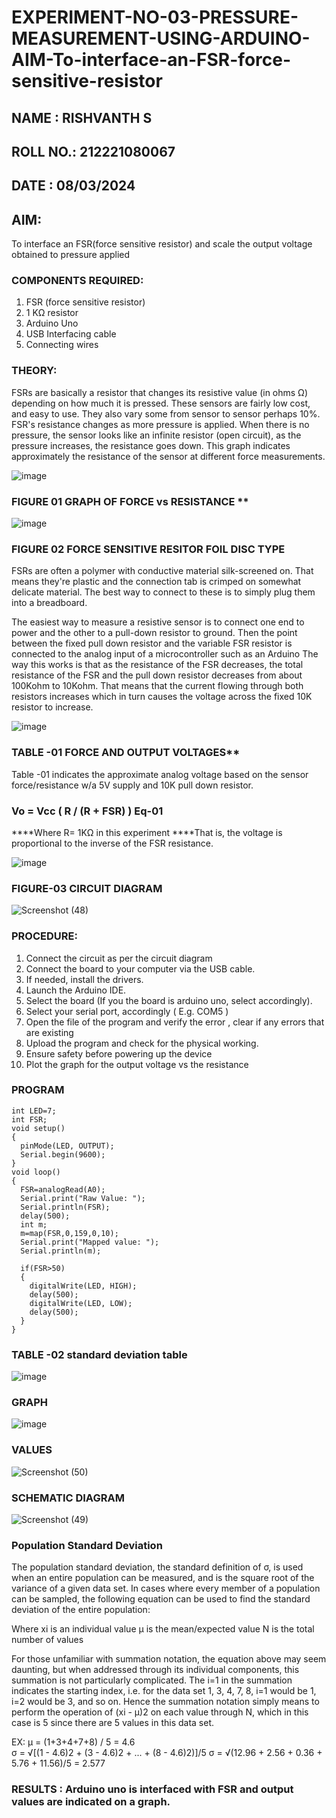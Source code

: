 # EXPERIMENT-NO-03-PRESSURE-MEASUREMENT-USING-ARDUINO-AIM-To-interface-an-FSR-force-sensitive-resistor
## NAME : RISHVANTH S
## ROLL NO.: 212221080067
## DATE : 08/03/2024 
## AIM: 
To interface an FSR(force sensitive resistor) and scale the output voltage obtained to pressure applied 
 
### COMPONENTS REQUIRED:
1.	FSR  (force sensitive resistor)
2.	1 KΩ resistor 
3.	Arduino Uno 
4.	USB Interfacing cable 
5.	Connecting wires 

### THEORY: 
FSRs are basically a resistor that changes its resistive value (in ohms Ω) depending on how much it is pressed. These sensors are fairly low cost, and easy to use. They also vary some from sensor to sensor perhaps 10%. FSR's resistance changes as more pressure is applied. When there is no pressure, the sensor looks like an infinite resistor (open circuit), as the pressure increases, the resistance goes down. This graph indicates approximately the resistance of the sensor at different force measurements.
 

![image](https://user-images.githubusercontent.com/36288975/163532939-d6888ae1-4068-4d83-86a7-fc4c32d5179e.png)

### FIGURE 01 GRAPH OF FORCE vs RESISTANCE **

![image](https://user-images.githubusercontent.com/36288975/163532957-82d57567-a1c3-48c5-8a87-7ea66d6fca49.png)

### FIGURE 02 FORCE SENSITIVE RESITOR FOIL DISC TYPE  

FSRs are often a polymer with conductive material silk-screened on. That means they're plastic and the connection tab is crimped on somewhat delicate material. The best way to connect to these is to simply plug them into a breadboard.

The easiest way to measure a resistive sensor is to connect one end to power and the other to a pull-down resistor to ground. Then the point between the fixed pull down resistor and the variable FSR resistor is connected to the analog input of a microcontroller such as an Arduino The way this works is that as the resistance of the FSR decreases, the total resistance of the FSR and the pull down resistor decreases from about 100Kohm to 10Kohm. That means that the current flowing through both resistors increases which in turn causes the voltage across the fixed 10K resistor to increase.

 ![image](https://user-images.githubusercontent.com/36288975/163532972-2b909551-12c9-485d-adb1-d1e988d557bd.png)

### TABLE -01 FORCE AND OUTPUT VOLTAGES**
	
  Table -01 indicates the approximate analog voltage based on the sensor force/resistance w/a 5V supply and 10K pull down resistor.

### Vo = Vcc ( R / (R + FSR) )								Eq-01

****Where R= 1KΩ in this experiment 
****That is, the voltage is proportional to the inverse of the FSR resistance.

![image](https://user-images.githubusercontent.com/36288975/163532979-a2a5cb5c-f495-442c-843e-bebb82737a35.png)

### FIGURE-03 CIRCUIT DIAGRAM

![Screenshot (48)](https://github.com/srishvanths/EXPERIMENT-NO--04-PRESSURE-MEASUREMENT-USING-ARDUINO-AIM-To-interface-an-FSR-force-sensitive-resist/assets/161055755/17cfce93-daa5-410d-8d7f-30a8bc97e3ef)

### PROCEDURE:
1.	Connect the circuit as per the circuit diagram 
2.	Connect the board to your computer via the USB cable.
3.	If needed, install the drivers.
4.	Launch the Arduino IDE.
5.	Select the board (If you the board is arduino uno, select accordingly).
6.	Select your serial port, accordingly ( E.g. COM5 )
7.	Open the file of the program  and verify the error , clear if any errors that are existing 
8.	Upload the program and check for the physical working. 
9.	Ensure safety before powering up the device 
10.	Plot the graph for the output voltage vs the resistance 


### PROGRAM 

```
int LED=7;
int FSR;
void setup()
{
  pinMode(LED, OUTPUT);
  Serial.begin(9600);
}
void loop()
{
  FSR=analogRead(A0);
  Serial.print("Raw Value: ");
  Serial.println(FSR);
  delay(500);
  int m;
  m=map(FSR,0,159,0,10);
  Serial.print("Mapped value: ");
  Serial.println(m);
  
  if(FSR>50)
  {
    digitalWrite(LED, HIGH);
    delay(500); 
    digitalWrite(LED, LOW);
    delay(500);
  }
}
```

### TABLE -02 standard deviation table 

![image](https://github.com/srishvanths/EXPERIMENT-NO--04-PRESSURE-MEASUREMENT-USING-ARDUINO-AIM-To-interface-an-FSR-force-sensitive-resist/assets/161055755/abc113f7-c25b-4a39-8ec0-c1673b57976b)

### GRAPH

![image](https://github.com/srishvanths/EXPERIMENT-NO--04-PRESSURE-MEASUREMENT-USING-ARDUINO-AIM-To-interface-an-FSR-force-sensitive-resist/assets/161055755/2159ad68-83d4-4249-84d7-888e6a7a764d)

### VALUES

![Screenshot (50)](https://github.com/srishvanths/EXPERIMENT-NO--04-PRESSURE-MEASUREMENT-USING-ARDUINO-AIM-To-interface-an-FSR-force-sensitive-resist/assets/161055755/635163bd-53c7-49e8-ab31-d5595bdae319)

### SCHEMATIC DIAGRAM

![Screenshot (49)](https://github.com/srishvanths/EXPERIMENT-NO--04-PRESSURE-MEASUREMENT-USING-ARDUINO-AIM-To-interface-an-FSR-force-sensitive-resist/assets/161055755/9d26c7b1-27b4-429d-856e-1d630edf3ba9)

### Population Standard Deviation
The population standard deviation, the standard definition of σ, is used when an entire population can be measured, and is the square root of the variance of a given data set. In cases where every member of a population can be sampled, the following equation can be used to find the standard deviation of the entire population:

Where
xi is an individual value
μ is the mean/expected value
N is the total number of values

For those unfamiliar with summation notation, the equation above may seem daunting, but when addressed through its individual components, this summation is not particularly complicated. The i=1 in the summation indicates the starting index, i.e. for the data set 1, 3, 4, 7, 8, i=1 would be 1, i=2 would be 3, and so on. Hence the summation notation simply means to perform the operation of (xi - μ)2 on each value through N, which in this case is 5 since there are 5 values in this data set.

EX:           μ = (1+3+4+7+8) / 5 = 4.6        
σ = √[(1 - 4.6)2 + (3 - 4.6)2 + ... + (8 - 4.6)2)]/5
σ = √(12.96 + 2.56 + 0.36 + 5.76 + 11.56)/5 = 2.577

### RESULTS : Arduino uno is interfaced with FSR and output values are indicated on a graph.
